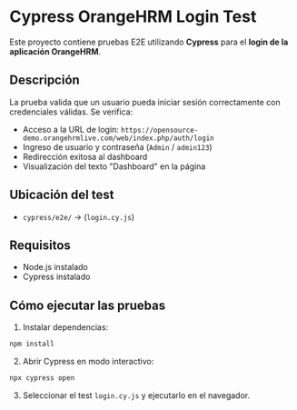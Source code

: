 # Cypress OrangeHRM Login Test
Este proyecto contiene pruebas E2E utilizando **Cypress** para el **login de la aplicación OrangeHRM**.  


## Descripción
La prueba valida que un usuario pueda iniciar sesión correctamente con credenciales válidas.
Se verifica:  
- Acceso a la URL de login: `https://opensource-demo.orangehrmlive.com/web/index.php/auth/login`  
- Ingreso de usuario y contraseña (`Admin` / `admin123`)  
- Redirección exitosa al dashboard  
- Visualización del texto "Dashboard" en la página  

## Ubicación del test
- `cypress/e2e/` → (`login.cy.js`)  
 

## Requisitos
- Node.js instalado 
- Cypress instalado


## Cómo ejecutar las pruebas
1. Instalar dependencias:
```bash
npm install
```
2. Abrir Cypress en modo interactivo:
```bash
npx cypress open
```
3. Seleccionar el test `login.cy.js` y ejecutarlo en el navegador.